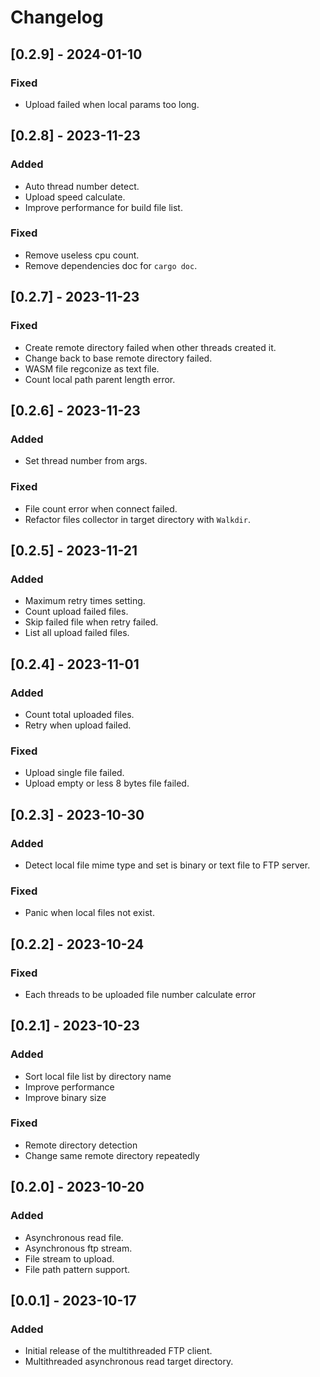 # Changelog

## [0.2.9] - 2024-01-10

### Fixed

-   Upload failed when local params too long.

## [0.2.8] - 2023-11-23

### Added

-   Auto thread number detect.
-   Upload speed calculate.
-   Improve performance for build file list.

### Fixed

-   Remove useless cpu count.
-   Remove dependencies doc for `cargo doc`.

## [0.2.7] - 2023-11-23

### Fixed

-   Create remote directory failed when other threads created it.
-   Change back to base remote directory failed.
-   WASM file regconize as text file.
-   Count local path parent length error.

## [0.2.6] - 2023-11-23

### Added

-   Set thread number from args.

### Fixed

-   File count error when connect failed.
-   Refactor files collector in target directory with `Walkdir`.

## [0.2.5] - 2023-11-21

### Added

-   Maximum retry times setting.
-   Count upload failed files.
-   Skip failed file when retry failed.
-   List all upload failed files.

## [0.2.4] - 2023-11-01

### Added

-   Count total uploaded files.
-   Retry when upload failed.

### Fixed

-   Upload single file failed.
-   Upload empty or less 8 bytes file failed.

## [0.2.3] - 2023-10-30

### Added

-   Detect local file mime type and set is binary or text file to FTP server.

### Fixed

-   Panic when local files not exist.

## [0.2.2] - 2023-10-24

### Fixed

-   Each threads to be uploaded file number calculate error

## [0.2.1] - 2023-10-23

### Added

-   Sort local file list by directory name
-   Improve performance
-   Improve binary size

### Fixed

-   Remote directory detection
-   Change same remote directory repeatedly

## [0.2.0] - 2023-10-20

### Added

-   Asynchronous read file.
-   Asynchronous ftp stream.
-   File stream to upload.
-   File path pattern support.

## [0.0.1] - 2023-10-17

### Added

-   Initial release of the multithreaded FTP client.
-   Multithreaded asynchronous read target directory.
